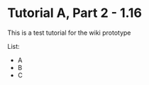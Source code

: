 # Tutorial A, Part 2 - 1.16

This is a test tutorial for the wiki prototype

List:

- A
- B
- C

```file:src/main/java/org/quiltmc/wiki/tutorial_a/part2/File.java
```

```file:src/main/java/org/quiltmc/wiki/tutorial_a/part2/File2.java@Region
```